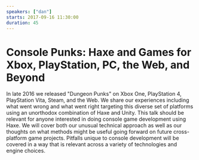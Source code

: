 ```yaml
---
speakers: ["dan"]
starts: 2017-09-16 11:30:00
duration: 45
---
```


# Console Punks: Haxe and Games for Xbox, PlayStation, PC, the Web, and Beyond

In late 2016 we released "Dungeon Punks" on Xbox One, PlayStation 4, PlayStation Vita, Steam, and the Web. We share our experiences including what went wrong and what went right targeting this diverse set of platforms using an unorthodox combination of Haxe and Unity. This talk should be relevant for anyone interested in doing console game development using Haxe. We will cover both our unusual technical approach as well as our thoughts on what methods might be useful going forward on future cross-platform game projects. Pitfalls unique to console development will be covered in a way that is relevant across a variety of technologies and engine choices. 